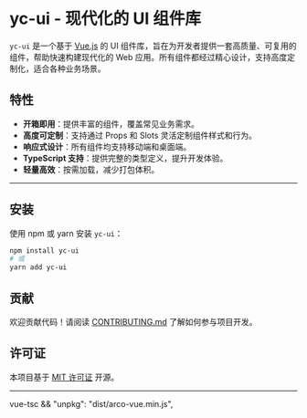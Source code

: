 # yc-ui - 现代化的 UI 组件库

`yc-ui` 是一个基于 [Vue.js](https://vuejs.org/) 的 UI 组件库，旨在为开发者提供一套高质量、可复用的组件，帮助快速构建现代化的 Web 应用。所有组件都经过精心设计，支持高度定制化，适合各种业务场景。

## 特性

- **开箱即用**：提供丰富的组件，覆盖常见业务需求。
- **高度可定制**：支持通过 Props 和 Slots 灵活定制组件样式和行为。
- **响应式设计**：所有组件均支持移动端和桌面端。
- **TypeScript 支持**：提供完整的类型定义，提升开发体验。
- **轻量高效**：按需加载，减少打包体积。

---

## 安装

使用 npm 或 yarn 安装 `yc-ui`：

```bash
npm install yc-ui
# 或
yarn add yc-ui
```

## 贡献

欢迎贡献代码！请阅读 [CONTRIBUTING.md](CONTRIBUTING.md) 了解如何参与项目开发。

## 许可证

本项目基于 [MIT 许可证](LICENSE) 开源。

---

vue-tsc && 
"unpkg": "dist/arco-vue.min.js",